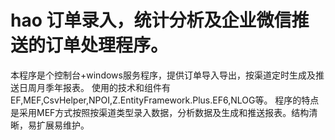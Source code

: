 # hao 订单录入，统计分析及企业微信推送的订单处理程序。 
本程序是个控制台+windows服务程序，提供订单导入导出，按渠道定时生成及推送日周月季年报表。 
使用的技术和组件有EF,MEF,CsvHelper,NPOI,Z.EntityFramework.Plus.EF6,NLOG等。 
程序的特点是采用MEF方式按照按渠道类型录入数据，分析数据及生成和推送报表。结构清晰，易扩展易维护。
